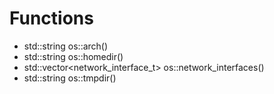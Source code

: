 # Functions
- std::string os::arch()
- std::string os::homedir()
- std::vector<network_interface_t> os::network_interfaces()
- std::string os::tmpdir()
